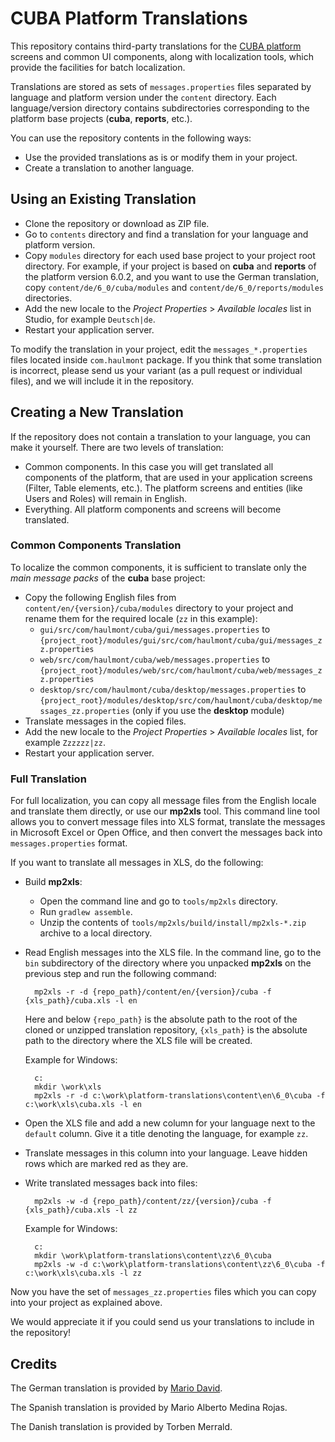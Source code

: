 # CUBA Platform Translations

This repository contains third-party translations for the <a href="https://www.cuba-platform.com" target="_blank">CUBA platform</a> screens and common UI components, along with localization tools, which provide the facilities for batch localization. 

Translations are stored as sets of `messages.properties` files separated by language and platform version under the `content` directory. Each language/version directory contains subdirectories corresponding to the platform base projects (**cuba**, **reports**, etc.).

You can use the repository contents in the following ways:

- Use the provided translations as is or modify them in your project.
- Create a translation to another language.

## Using an Existing Translation

- Clone the repository or download as ZIP file.
- Go to `contents` directory and find a translation for your language and platform version.
- Copy `modules` directory for each used base project to your project root directory. For example, if your project is based on **cuba** and **reports** of the platform version 6.0.2, and you want to use the German translation, copy `content/de/6_0/cuba/modules` and `content/de/6_0/reports/modules` directories.
- Add the new locale to the _Project Properties_ > _Available locales_ list in Studio, for example `Deutsch|de`.
- Restart your application server.

To modify the translation in your project, edit the `messages_*.properties` files located inside `com.haulmont` package. If you think that some translation is incorrect, please send us your variant (as a pull request or individual files), and we will include it in the repository.

## Creating a New Translation

If the repository does not contain a translation to your language, you can make it yourself. There are two levels of translation: 

- Common components. In this case you will get translated all components of the platform, that are used in your application screens (Filter, Table elements, etc.). The platform screens and entities (like Users and Roles) will remain in English.
- Everything. All platform components and screens will become translated.

### Common Components Translation

To localize the common components, it is sufficient to translate only the _main message packs_ of the **cuba** base project:

- Copy the following English files from `content/en/{version}/cuba/modules` directory to your project and rename them for the required locale (`zz` in this example):
	- `gui/src/com/haulmont/cuba/gui/messages.properties` to `{project_root}/modules/gui/src/com/haulmont/cuba/gui/messages_zz.properties`
	- `web/src/com/haulmont/cuba/web/messages.properties` to `{project_root}/modules/web/src/com/haulmont/cuba/web/messages_zz.properties`
	- `desktop/src/com/haulmont/cuba/desktop/messages.properties` to `{project_root}/modules/desktop/src/com/haulmont/cuba/desktop/messages_zz.properties` (only if you use the **desktop** module)
- Translate messages in the copied files.
- Add the new locale to the _Project Properties_ > _Available locales_ list, for example `Zzzzzz|zz`.
- Restart your application server.

### Full Translation

For full localization, you can copy all message files from the English locale and translate them directly, or use our **mp2xls** tool. This command line tool allows you to convert message files into XLS format, translate the messages in Microsoft Excel or Open Office, and then convert the messages back into `messages.properties` format.

If you want to translate all messages in XLS, do the following:

- Build **mp2xls**:
	- Open the command line and go to `tools/mp2xls` directory.
	- Run `gradlew assemble`.
	- Unzip the contents of `tools/mp2xls/build/install/mp2xls-*.zip` archive to a local directory.

- Read English messages into the XLS file. In the command line, go to the `bin` subdirectory of the directory where you unpacked **mp2xls** on the previous step and run the following command:
	
		mp2xls -r -d {repo_path}/content/en/{version}/cuba -f {xls_path}/cuba.xls -l en
	
	Here and below `{repo_path}` is the absolute path to the root of the cloned or unzipped translation repository, `{xls_path}` is the absolute path to the directory where the XLS file will be created.

	Example for Windows:
		
		c:
		mkdir \work\xls
		mp2xls -r -d c:\work\platform-translations\content\en\6_0\cuba -f c:\work\xls\cuba.xls -l en

- Open the XLS file and add a new column for your language next to the `default` column. Give it a title denoting the language, for example `zz`.

- Translate messages in this column into your language. Leave hidden rows which are marked red as they are.

- Write translated messages back into files:
	
		mp2xls -w -d {repo_path}/content/zz/{version}/cuba -f {xls_path}/cuba.xls -l zz

	Example for Windows:
		
		c:
		mkdir \work\platform-translations\content\zz\6_0\cuba
		mp2xls -w -d c:\work\platform-translations\content\zz\6_0\cuba -f c:\work\xls\cuba.xls -l zz
		
Now you have the set of `messages_zz.properties` files which you can copy into your project as explained above.

We would appreciate it if you could send us your translations to include in the repository!

## Credits

The German translation is provided by <a href="http://www.road-to-cuba-and-beyond.com/" target="_blank">Mario David</a>.

The Spanish translation is provided by Mario Alberto Medina Rojas.

The Danish translation is provided by Torben Merrald.
